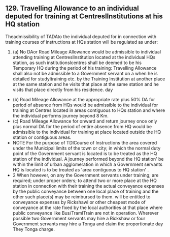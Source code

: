 ## 129.  Travelling Allowance to an individual deputed for training at Centresllnstitutions at his HQ station

Theadmissibility of TADAto the individual deputed for in connection with training courses of instructions at HQs station will be regulated as under:

1. (a) No DAor Road Mileage Allowance would be admissible to individual attending training at Centresllnstitution located at the individual HQs station, as such institutionslcentres shall be deemed to be his Temporary HQ during the period of his training: Travelling Allowance shall also not be admissible to a Government servant on a when he is detailed for studyltraining etc. by the Training Institution at another place at the same station and he visits that place at the same station and he visits that place directly from his residence. day

- (b) Road Mileage Allowance at the appropriate rate plus 50% DA for period of absence from HQs would be admissible to the individual for training at Centres located in areas contiguous to HQs station and where the individual performs journey beyond 8 Km.
- (c) Road Mileage Allowance for onward and return journey once only plus normal DA for the period of entire absence from HQ would be admissible to the individual for training at place located outside the HQ station or contiguous areas.
- NOTE For the purpose of TDICourse of Instructions the area covered under the Municipal limits of the town or city; in which the normal duty point of the Government servant is located is to be treated as the HQ station of the individual. A journey performed beyond the HQ station' be within the limit of urban agglomeration in which a Government servants HQ is located is to be treated as 'area contiguous to HQ station' .
- 2 When however, on any the Government servants under training; are required; under proper orders; to attend two or more place at the HQ station in connection with their training the actual conveyance expenses by the public conveyance between one local place of training and the other such place(s) may be reimbursed to them. will be entitled to conveyance expenses by Rickshawl or other cheapest mode of conveyance at the rate fixed by the local authorities at that place where public conveyance like Bus/TramITrain are not in operation. Wherever possible two Government servants may hire a Rickshaw or four Government servants may hire a Tonga and claim the proportionate day They Tonga charge.
